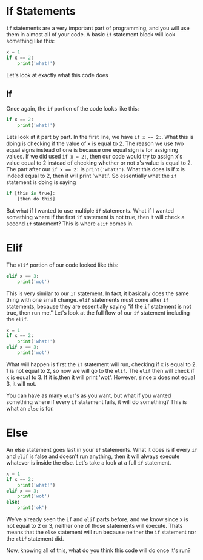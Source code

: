 # If Statements

`if` statements are a very important part of programming, and you will use them in almost all of your code. A basic `if` statement block will look something like this:

```python
x = 1
if x == 2:
    print('what!')
```

Let's look at exactly what this code does

## If

Once again, the `if` portion of the code looks like this:

```python
if x == 2:
    print('what!')
```

Lets look at it part by part. In the first line, we have `if x == 2:`. What this is doing is checking if the value of x is equal to 2. The reason we use two equal signs instead of one is because one equal sign is for assigning values. If we did used `if x = 2:`, then our code would try to assign x's value equal to 2 instead of checking whether or not x's value is equal to 2.
The part after our `if x == 2:` is `print('what!')`. What this does is if x is indeed equal to 2, then it will print 'what!'. 
So essentially what the `if` statement is doing is saying 

```python
if [this is true]:
    [then do this]
```

But what if I wanted to use multiple `if` statements. What if I wanted something where if the first `if` statement is not true, then it will check a second `if` statement? This is where `elif` comes in.
# Elif

The `elif` portion of our code looked like this:

```python
elif x == 3:
    print('wot')
``` 

This is very similar to our `if` statement. In fact, it basically does the same thing with one small change. `elif` statements must come after `if` statements, because they are essentially saying "if the `if` statement is not true, then run me." Let's look at the full flow of our `if` statement including the `elif`.


```python
x = 1
if x == 2:
    print('what!')
elif x == 3:
    print('wot')
```

What will happen is first the `if` statement will run, checking if x is equal to 2. 1 is not equal to 2, so now we will go to the `elif`. The `elif` then will check if x is equal to 3. If it is,then it will print 'wot'. However, since x does not equal 3, it will not.

You can have as many `elif`'s as you want, but what if you wanted something where if every `if` statement fails, it will do something? This is what an `else` is for.

# Else

An else statement goes last in your `if` statements. What it does is if every `if` and `elif` is false and doesn't run anything, then it will always execute whatever is inside the else. Let's take a look at a full `if` statement.

```python
x = 1
if x == 2:
    print('what!')
elif x == 3:
    print('wot')
else:
    print('ok')
```

We've already seen the `if` and `elif` parts before, and we know since x is not equal to 2 or 3, neither one of those statements will execute. Thats means that the `else` statement will run because neither the `if` statement nor the `elif` statement did. 

Now, knowing all of this, what do you think this code will do once it's run?  
